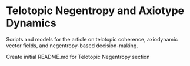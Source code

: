 # Telotopic Negentropy and Axiotype Dynamics

Scripts and models for the article on telotopic coherence, axiodynamic vector fields, and negentropy-based decision-making.










Create initial README.md for Telotopic Negentropy section
